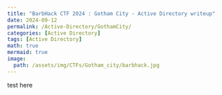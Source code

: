 ```yaml
---
title: "BarbHack CTF 2024 : Gotham City - Active Directory writeup"
date: 2024-09-12
permalink: /Active-Directory/GothamCity/
categories: [Active Directory]
tags: [Active Directory]
math: true
mermaid: true
image:
  path: /assets/img/CTFs/Gotham_city/barbhack.jpg
---
```









<!-- ---
title: "BarbHack CTF 2024 : Gotham City - Active Directory writeup"
permalink: /CTFs/test/
date: 2025-07-24
categories: [Active Directory]
tags: [Active Directory, Active Directory, LDAP, SMB]
math: true
mermaid: true
image:
  path: /assets/img/CTFs/Gotham_city/barbhack.jpg
--- -->

test here